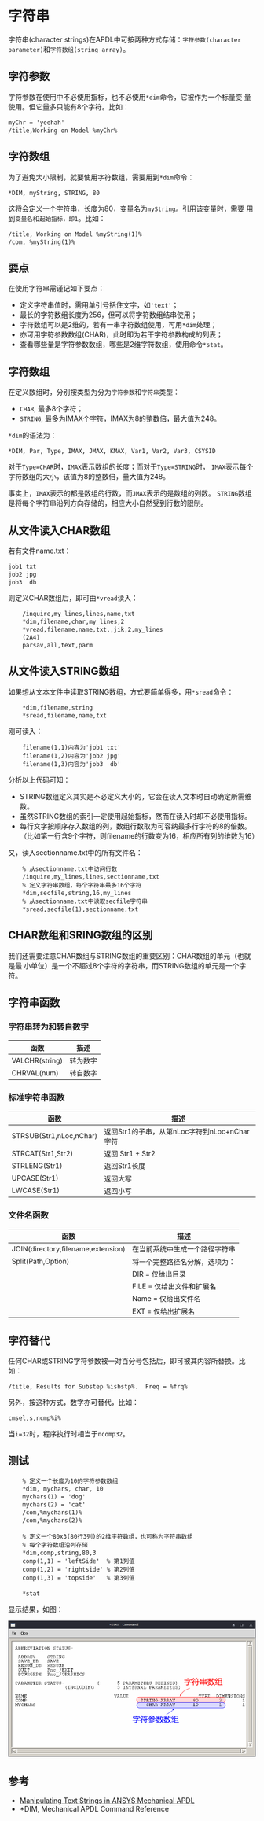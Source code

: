 # 字符串

字符串(character strings)在APDL中可按两种方式存储：`字符参数(character
parameter)`和`字符数组(string array)`。

## 字符参数

字符参数在使用中不必使用指标，也不必使用`*dim`命令，它被作为一个标量变
量使用。但它量多只能有8个字符。比如：

```
myChr = 'yeehah'
/title,Working on Model %myChr%
```

## 字符数组

为了避免大小限制，就要使用字符数组，需要用到`*dim`命令：

```
*DIM, myString, STRING, 80
```

这将会定义一个字符串，长度为80，变量名为`myString`。引用该变量时，需要
用到`变量名`和`起始指标，即1`。比如：

```
/title, Working on Model %myString(1)%
/com, %myString(1)%
```


## 要点

在使用字符串需谨记如下要点：

- 定义字符串值时，需用单引号括住文字，如`'text'`；
- 最长的字符数组长度为256，但可以将字符数组结串使用； 
- 字符数组可以是2维的，若有一串字符数组使用，可用`*dim`处理；
- 亦可用字符参数数组(CHAR)，此时即为若干字符参数构成的列表；
- 查看哪些量是字符参数数组，哪些是2维字符数组，使用命令`*stat`。

## 字符数组

在定义数组时，分别按类型为分为`字符参数`和`字符串`类型：

- `CHAR`, 最多8个字符；
- `STRING`, 最多为IMAX个字符，IMAX为8的整数倍，最大值为248。

`*dim`的语法为：
```
*DIM, Par, Type, IMAX, JMAX, KMAX, Var1, Var2, Var3, CSYSID
```

对于`Type=CHAR`时，`IMAX`表示数组的长度；而对于`Type=STRING`时，
`IMAX`表示每个字符数组的大小，该值为8的整数倍，量大值为248。

事实上，`IMAX`表示的都是数组的行数，而`JMAX`表示的是数组的列数。
`STRING`数组是将每个字符串沿列方向存储的，相应大小自然受到行数的限制。

## 从文件读入CHAR数组

若有文件name.txt：
```
job1 txt
job2 jpg
job3  db
```
则定义CHAR数组后，即可由`*vread`读入：

```
    /inquire,my_lines,lines,name,txt
    *dim,filename,char,my_lines,2
    *vread,filename,name,txt,,jik,2,my_lines
    (2A4)
    parsav,all,text,parm
```

## 从文件读入STRING数组
如果想从文本文件中读取STRING数组，方式要简单得多，用`*sread`命令：
```
    *dim,filename,string
    *sread,filename,name,txt
```
刚可读入：
```
    filename(1,1)内容为'job1 txt'
    filename(1,2)内容为'job2 jpg'
    filename(1,3)内容为'job3  db'
```
分析以上代码可知：
- STRING数组定义其实是不必定义大小的，它会在读入文本时自动确定所需维数。
- 虽然STRING数组的索引一定使用起始指标，然而在读入时却不必使用指标。
- 每行文字按顺序存入数组的列，数组行数取为可容纳最多行字符的8的倍数。
  （比如第一行含9个字符，则filename的行数变为16，相应所有列的维数为16）

又，读入sectionname.txt中的所有文件名：
```
    % 从sectionname.txt中访问行数
    /inquire,my_lines,lines,sectionname,txt
    % 定义字符串数组，每个字符串最多16个字符
    *dim,secfile,string,16,my_lines
    % 从sectionname.txt中读取secfile字符串
    *sread,secfile(1),sectionname,txt
```

## CHAR数组和SRING数组的区别

我们还需要注意CHAR数组与STRING数组的重要区别：CHAR数组的单元（也就是最
小单位）是一个不超过8个字符的字符串，而STRING数组的单元是一个字符。

## 字符串函数

### 字符串转为和转自数字

| 函数            | 描述         |
| ---             | ----         |
| VALCHR(string)  | 	转为数字 |
| CHRVAL(num)	 | 转自数字     |

### 标准字符串函数

| 函数                    | 描述                                         |
| ---                     | ----                                         |
| STRSUB(Str1,nLoc,nChar) | 返回Str1的子串，从第nLoc字符到nLoc+nChar字符 |
| STRCAT(Str1,Str2)	   | 返回 Str1 + Str2                             |
| STRLENG(Str1)           | 返回Str1长度                                 |
| UPCASE(Str1)            | 返回大写                                     |
| LWCASE(Str1)            | 返回小写                                     |

### 文件名函数

| 函数                               | 描述                           |
| ---                                | ----                           |
| JOIN(directory,filename,extension) | 在当前系统中生成一个路径字符串 |
| Split(Path,Option)                 | 将一个完整路径名分解，选项为： |
|                                    | DIR = 仅给出目录               |
|                                    | FILE = 仅给出文件和扩展名      |
|                                    | Name = 仅给出文件名            |
|                                    | EXT = 仅给出扩展名             |

## 字符替代

任何CHAR或STRING字符参数被一对百分号包括后，即可被其内容所替换。比如：
```
/title, Results for Substep %isbstp%.  Freq = %frq%
```
另外，按这种方式，数字亦可替代，比如：
```
cmsel,s,ncmp%i%
```
当`i=32`时，程序执行时相当于`ncomp32`。

## 测试


```
    % 定义一个长度为10的字符参数数组
    *dim, mychars, char, 10
    mychars(1) = 'dog'
    mychars(2) = 'cat'
    /com,%mychars(1)%
    /com,%mychars(2)%

    % 定义一个80x3(80行3列)的2维字符数组，也可称为字符串数组
    % 每个字符数组沿列存储
    *dim,comp,string,80,3
    comp(1,1) = 'leftSide'  % 第1列值
    comp(1,2) = 'rightside' % 第2列值
    comp(1,3) = 'topside'   % 第3列值

    *stat
```

显示结果，如图：

![stat](stat.png)



## 参考

- [Manipulating Text Strings in ANSYS Mechanical
  APDL](http://www.padtinc.com/blog/manipulating-text-strings-in-ansys-mechanical-apdl/)
- *DIM, Mechanical APDL Command Reference 
